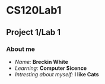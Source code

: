 # CS120Lab1

## Project 1/Lab 1

### About me
* *Name:* **Breckin White**
* *Learning:* **Computer Sicence**
* *Intresting about myself:* **I like Cats**
